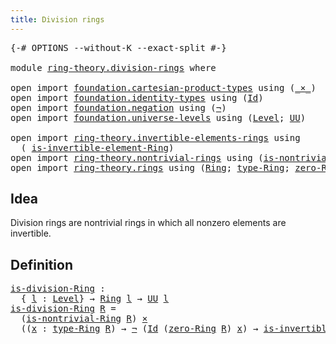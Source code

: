 ```yaml
---
title: Division rings
---
```


<pre class="Agda"><a id="40" class="Symbol">{-#</a> <a id="44" class="Keyword">OPTIONS</a> <a id="52" class="Pragma">--without-K</a> <a id="64" class="Pragma">--exact-split</a> <a id="78" class="Symbol">#-}</a>

<a id="83" class="Keyword">module</a> <a id="90" href="ring-theory.division-rings.html" class="Module">ring-theory.division-rings</a> <a id="117" class="Keyword">where</a>

<a id="124" class="Keyword">open</a> <a id="129" class="Keyword">import</a> <a id="136" href="foundation.cartesian-product-types.html" class="Module">foundation.cartesian-product-types</a> <a id="171" class="Keyword">using</a> <a id="177" class="Symbol">(</a><a id="178" href="foundation-core.cartesian-product-types.html#577" class="Function Operator">_×_</a><a id="181" class="Symbol">)</a>
<a id="183" class="Keyword">open</a> <a id="188" class="Keyword">import</a> <a id="195" href="foundation.identity-types.html" class="Module">foundation.identity-types</a> <a id="221" class="Keyword">using</a> <a id="227" class="Symbol">(</a><a id="228" href="foundation-core.identity-types.html#641" class="Datatype">Id</a><a id="230" class="Symbol">)</a>
<a id="232" class="Keyword">open</a> <a id="237" class="Keyword">import</a> <a id="244" href="foundation.negation.html" class="Module">foundation.negation</a> <a id="264" class="Keyword">using</a> <a id="270" class="Symbol">(</a><a id="271" href="foundation-core.negation.html#452" class="Function">¬</a><a id="272" class="Symbol">)</a>
<a id="274" class="Keyword">open</a> <a id="279" class="Keyword">import</a> <a id="286" href="foundation.universe-levels.html" class="Module">foundation.universe-levels</a> <a id="313" class="Keyword">using</a> <a id="319" class="Symbol">(</a><a id="320" href="Agda.Primitive.html#597" class="Postulate">Level</a><a id="325" class="Symbol">;</a> <a id="327" href="foundation-core.universe-levels.html#222" class="Primitive">UU</a><a id="329" class="Symbol">)</a>

<a id="332" class="Keyword">open</a> <a id="337" class="Keyword">import</a> <a id="344" href="ring-theory.invertible-elements-rings.html" class="Module">ring-theory.invertible-elements-rings</a> <a id="382" class="Keyword">using</a>
  <a id="390" class="Symbol">(</a> <a id="392" href="ring-theory.invertible-elements-rings.html#1491" class="Function">is-invertible-element-Ring</a><a id="418" class="Symbol">)</a>
<a id="420" class="Keyword">open</a> <a id="425" class="Keyword">import</a> <a id="432" href="ring-theory.nontrivial-rings.html" class="Module">ring-theory.nontrivial-rings</a> <a id="461" class="Keyword">using</a> <a id="467" class="Symbol">(</a><a id="468" href="ring-theory.nontrivial-rings.html#424" class="Function">is-nontrivial-Ring</a><a id="486" class="Symbol">)</a>
<a id="488" class="Keyword">open</a> <a id="493" class="Keyword">import</a> <a id="500" href="ring-theory.rings.html" class="Module">ring-theory.rings</a> <a id="518" class="Keyword">using</a> <a id="524" class="Symbol">(</a><a id="525" href="ring-theory.rings.html#2466" class="Function">Ring</a><a id="529" class="Symbol">;</a> <a id="531" href="ring-theory.rings.html#2723" class="Function">type-Ring</a><a id="540" class="Symbol">;</a> <a id="542" href="ring-theory.rings.html#5102" class="Function">zero-Ring</a><a id="551" class="Symbol">)</a>
</pre>
## Idea

Division rings are nontrivial rings in which all nonzero elements are invertible.

## Definition

<pre class="Agda"><a id="is-division-Ring"></a><a id="673" href="ring-theory.division-rings.html#673" class="Function">is-division-Ring</a> <a id="690" class="Symbol">:</a>
  <a id="694" class="Symbol">{</a> <a id="696" href="ring-theory.division-rings.html#696" class="Bound">l</a> <a id="698" class="Symbol">:</a> <a id="700" href="Agda.Primitive.html#597" class="Postulate">Level</a><a id="705" class="Symbol">}</a> <a id="707" class="Symbol">→</a> <a id="709" href="ring-theory.rings.html#2466" class="Function">Ring</a> <a id="714" href="ring-theory.division-rings.html#696" class="Bound">l</a> <a id="716" class="Symbol">→</a> <a id="718" href="foundation-core.universe-levels.html#222" class="Primitive">UU</a> <a id="721" href="ring-theory.division-rings.html#696" class="Bound">l</a>
<a id="723" href="ring-theory.division-rings.html#673" class="Function">is-division-Ring</a> <a id="740" href="ring-theory.division-rings.html#740" class="Bound">R</a> <a id="742" class="Symbol">=</a>
  <a id="746" class="Symbol">(</a><a id="747" href="ring-theory.nontrivial-rings.html#424" class="Function">is-nontrivial-Ring</a> <a id="766" href="ring-theory.division-rings.html#740" class="Bound">R</a><a id="767" class="Symbol">)</a> <a id="769" href="foundation-core.cartesian-product-types.html#577" class="Function Operator">×</a>
  <a id="773" class="Symbol">((</a><a id="775" href="ring-theory.division-rings.html#775" class="Bound">x</a> <a id="777" class="Symbol">:</a> <a id="779" href="ring-theory.rings.html#2723" class="Function">type-Ring</a> <a id="789" href="ring-theory.division-rings.html#740" class="Bound">R</a><a id="790" class="Symbol">)</a> <a id="792" class="Symbol">→</a> <a id="794" href="foundation-core.negation.html#452" class="Function">¬</a> <a id="796" class="Symbol">(</a><a id="797" href="foundation-core.identity-types.html#641" class="Datatype">Id</a> <a id="800" class="Symbol">(</a><a id="801" href="ring-theory.rings.html#5102" class="Function">zero-Ring</a> <a id="811" href="ring-theory.division-rings.html#740" class="Bound">R</a><a id="812" class="Symbol">)</a> <a id="814" href="ring-theory.division-rings.html#775" class="Bound">x</a><a id="815" class="Symbol">)</a> <a id="817" class="Symbol">→</a> <a id="819" href="ring-theory.invertible-elements-rings.html#1491" class="Function">is-invertible-element-Ring</a> <a id="846" href="ring-theory.division-rings.html#740" class="Bound">R</a> <a id="848" href="ring-theory.division-rings.html#775" class="Bound">x</a><a id="849" class="Symbol">)</a>
</pre>
